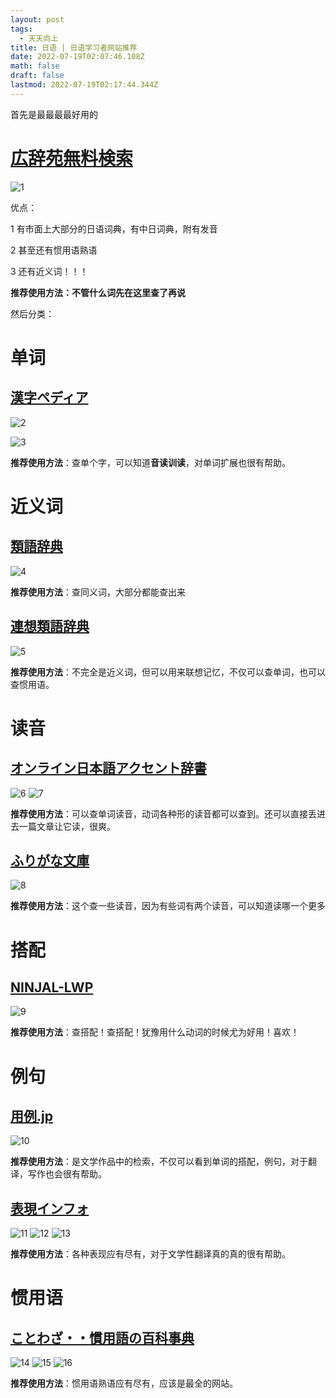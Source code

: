 ```yaml
---
layout: post
tags:
  - 天天向上
title: 日语 | 日语学习者网站推荐
date: 2022-07-19T02:07:46.108Z
math: false
draft: false
lastmod: 2022-07-19T02:17:44.344Z
---
```

首先是最最最最好用的

# [広辞苑無料検索](https://sakura-paris.org/dict/)

![1](/img/微信图片_20220708122912.png)

优点：

1 有市面上大部分的日语词典，有中日词典，附有发音

2 甚至还有惯用语熟语

3 还有近义词！！！

**推荐使用方法：不管什么词先在这里查了再说**

然后分类：

# 单词

## [漢字ペディア](https://www.kanjipedia.jp/)

![2](/img/微信图片_20220708123509.png)

![3](/img/微信图片_20220708123514.png)

**推荐使用方法**：查单个字，可以知道**音读训读**，对单词扩展也很有帮助。

# 近义词

## [類語辞典](https://thesaurus.weblio.jp/)

![4](/img/微信图片_20220709175411.png)

**推荐使用方法**：查同义词，大部分都能查出来

## [連想類語辞典](https://renso-ruigo.com/)

![5](/img/微信图片_20220719094531.png)

**推荐使用方法**：不完全是近义词，但可以用来联想记忆，不仅可以查单词，也可以查惯用语。

# 读音

## [オンライン日本語アクセント辞書](https://www.gavo.t.u-tokyo.ac.jp/ojad/)

![6](/img/微信图片_20220719094248.png)
![7](/img/微信图片_20220719094253.png)

**推荐使用方法**：可以查单词读音，动词各种形的读音都可以查到。还可以直接丢进去一篇文章让它读，很爽。

## [ふりがな文庫](https://furigana.info/)

![8](/img/微信图片_20220709175714.png)

**推荐使用方法**：这个查一些读音，因为有些词有两个读音，可以知道读哪一个更多

# 搭配

## [NINJAL-LWP](https://tsukubawebcorpus.jp/search/)

![9](/img/微信图片_20220709180108.png)

**推荐使用方法**：查搭配！查搭配！犹豫用什么动词的时候尤为好用！喜欢！

# 例句

## [用例.jp](https://yourei.jp/)

![10](/img/微信图片_20220719093941.png)

**推荐使用方法**：是文学作品中的检索，不仅可以看到单词的搭配，例句，对于翻译，写作也会很有帮助。

## [表現インフォ](https://hyogen.info/)

![11](/img/微信图片_20220719100142.png)
![12](/img/微信图片_20220719100151.png)
![13](/img/微信图片_20220719100155.png)

**推荐使用方法**：各种表现应有尽有，对于文学性翻译真的真的很有帮助。

# 惯用语

## [ことわざ・・慣用語の百科事典](https://proverb-encyclopedia.com/)

![14](/img/微信图片_20220719095039.png)
![15](/img/微信图片_20220719095049.png)
![16](/img/微信图片_20220719095053.png)

**推荐使用方法**：惯用语熟语应有尽有，应该是最全的网站。